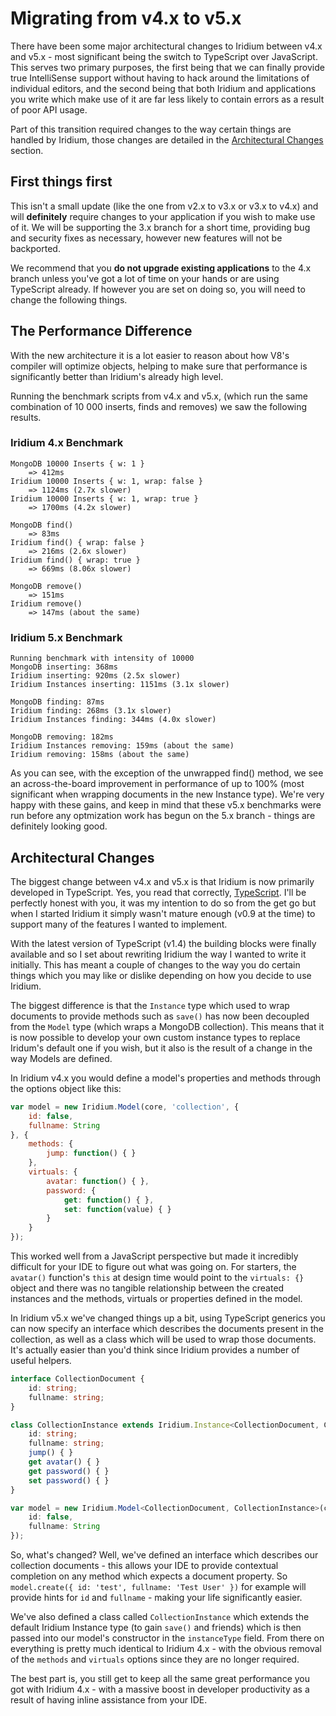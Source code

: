 # Migrating from v4.x to v5.x
There have been some major architectural changes to Iridium between v4.x and v5.x - most significant being the switch
to TypeScript over JavaScript. This serves two primary purposes, the first being that we can finally provide true
IntelliSense support without having to hack around the limitations of individual editors, and the second being that
both Iridium and applications you write which make use of it are far less likely to contain errors as a result of
poor API usage.

Part of this transition required changes to the way certain things are handled by Iridium, those changes are detailed
in the [Architectural Changes](#architectural_changes) section.

## First things first
This isn't a small update (like the one from v2.x to v3.x or v3.x to v4.x) and will **definitely** require changes to your application
if you wish to make use of it. We will be supporting the 3.x branch for a short time, providing bug and security fixes
as necessary, however new features will not be backported.

We recommend that you **do not upgrade existing applications** to the 4.x branch unless you've got a lot of time on your
hands or are using TypeScript already. If however you are set on doing so, you will need to change the following things.

## The Performance Difference
With the new architecture it is a lot easier to reason about how V8's compiler will optimize objects, helping to make
sure that performance is significantly better than Iridium's already high level.

Running the benchmark scripts from v4.x and v5.x, (which run the same combination of 10 000 inserts, finds and removes)
we saw the following results.

### Iridium 4.x Benchmark
```
MongoDB 10000 Inserts { w: 1 }
    => 412ms
Iridium 10000 Inserts { w: 1, wrap: false }
    => 1124ms (2.7x slower)
Iridium 10000 Inserts { w: 1, wrap: true }
    => 1700ms (4.2x slower)
    
MongoDB find()
    => 83ms
Iridium find() { wrap: false }
    => 216ms (2.6x slower)
Iridium find() { wrap: true }
    => 669ms (8.06x slower)
    
MongoDB remove()
    => 151ms
Iridium remove()
    => 147ms (about the same)
```

### Iridium 5.x Benchmark
```
Running benchmark with intensity of 10000
MongoDB inserting: 368ms
Iridium inserting: 920ms (2.5x slower)
Iridium Instances inserting: 1151ms (3.1x slower)

MongoDB finding: 87ms
Iridium finding: 268ms (3.1x slower)
Iridium Instances finding: 344ms (4.0x slower)

MongoDB removing: 182ms
Iridium Instances removing: 159ms (about the same)
Iridium removing: 158ms (about the same)
```

As you can see, with the exception of the unwrapped find() method, we see an across-the-board improvement in performance
of up to 100% (most significant when wrapping documents in the new Instance type). We're very happy with these gains, and
keep in mind that these v5.x benchmarks were run before any optmization work has begun on the 5.x branch - things are
definitely looking good.

## Architectural Changes
The biggest change between v4.x and v5.x is that Iridium is now primarily developed in TypeScript. Yes, you read that
correctly, [TypeScript](http://www.typescriptlang.org). I'll be perfectly honest with you, it was my intention to do
so from the get go but when I started Iridium it simply wasn't mature enough (v0.9 at the time) to support many of the
features I wanted to implement.

With the latest version of TypeScript (v1.4) the building blocks were finally available and so I set about rewriting
Iridium the way I wanted to write it initially. This has meant a couple of changes to the way you do certain things
which you may like or dislike depending on how you decide to use Iridium.

The biggest difference is that the `Instance` type which used to wrap documents to provide methods such as `save()`
has now been decoupled from the `Model` type (which wraps a MongoDB collection). This means that it is now possible
to develop your own custom instance types to replace Iridum's default one if you wish, but it also is the result of
a change in the way Models are defined.

In Iridium v4.x you would define a model's properties and methods through the options object like this:

```javascript
var model = new Iridium.Model(core, 'collection', {
    id: false,
    fullname: String
}, {
    methods: {
        jump: function() { }
    },
    virtuals: {
        avatar: function() { },
        password: {
            get: function() { },
            set: function(value) { }
        }
    }
});
```

This worked well from a JavaScript perspective but made it incredibly difficult for your IDE to figure out what was
going on. For starters, the `avatar()` function's `this` at design time would point to the `virtuals: {}` object
and there was no tangible relationship between the created instances and the methods, virtuals or properties defined
in the model.

In Iridium v5.x we've changed things up a bit, using TypeScript generics you can now specify an interface which describes
the documents present in the collection, as well as a class which will be used to wrap those documents. It's actually
easier than you'd think since Iridium provides a number of useful helpers.

```typescript
interface CollectionDocument {
    id: string;
    fullname: string;
}

class CollectionInstance extends Iridium.Instance<CollectionDocument, CollectionInstance> {
    id: string;
    fullname: string;
    jump() { }
    get avatar() { }
    get password() { }
    set password() { }
}

var model = new Iridium.Model<CollectionDocument, CollectionInstance>(core, CollectionInstance, 'collection', {
    id: false,
    fullname: String
});
```

So, what's changed? Well, we've defined an interface which describes our collection documents - this allows your IDE
to provide contextual completion on any method which expects a document property.
So `model.create({ id: 'test', fullname: 'Test User' })` for example will provide hints for `id` and `fullname` - making
your life significantly easier.

We've also defined a class called `CollectionInstance` which extends the default Iridium Instance type (to gain `save()`
and friends) which is then passed into our model's constructor in the `instanceType` field. From there on everything is
pretty much identical to Iridium 4.x - with the obvious removal of the `methods` and `virtuals` options since they are
no longer required.

The best part is, you still get to keep all the same great performance you got with Iridium 4.x - with a massive boost
in developer productivity as a result of having inline assistance from your IDE.
